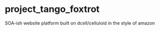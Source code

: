 project_tango_foxtrot
=====================

SOA-ish website platform built on dcell/celluloid in the style of amazon